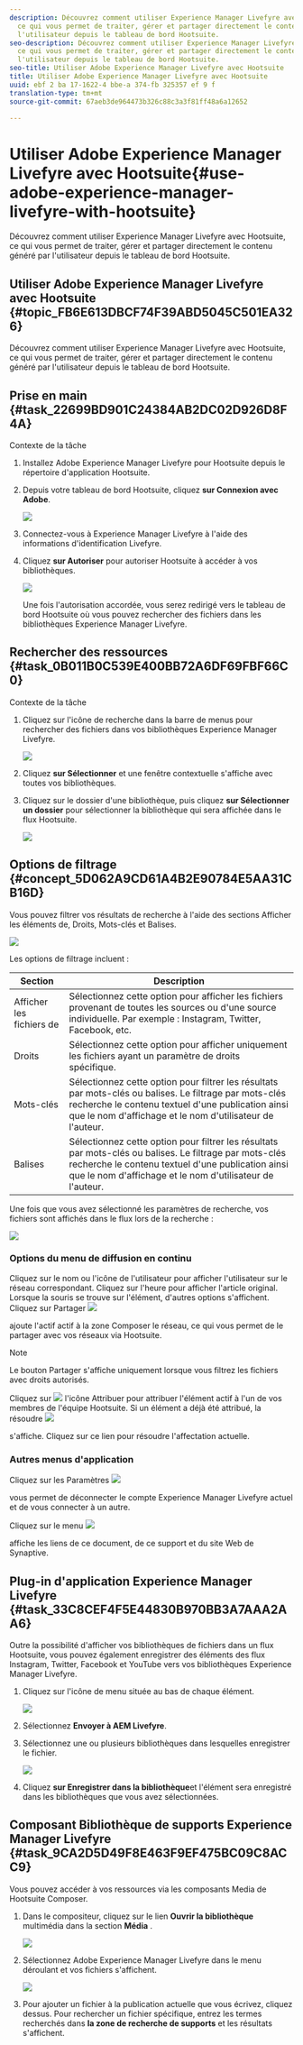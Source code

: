 ```yaml
---
description: Découvrez comment utiliser Experience Manager Livefyre avec Hootsuite,
  ce qui vous permet de traiter, gérer et partager directement le contenu généré par
  l'utilisateur depuis le tableau de bord Hootsuite.
seo-description: Découvrez comment utiliser Experience Manager Livefyre avec Hootsuite,
  ce qui vous permet de traiter, gérer et partager directement le contenu généré par
  l'utilisateur depuis le tableau de bord Hootsuite.
seo-title: Utiliser Adobe Experience Manager Livefyre avec Hootsuite
title: Utiliser Adobe Experience Manager Livefyre avec Hootsuite
uuid: ebf 2 ba 17-1622-4 bbe-a 374-fb 325357 ef 9 f
translation-type: tm+mt
source-git-commit: 67aeb3de964473b326c88c3a3f81ff48a6a12652

---
```



# Utiliser Adobe Experience Manager Livefyre avec Hootsuite{#use-adobe-experience-manager-livefyre-with-hootsuite}

Découvrez comment utiliser Experience Manager Livefyre avec Hootsuite, ce qui vous permet de traiter, gérer et partager directement le contenu généré par l'utilisateur depuis le tableau de bord Hootsuite.

## Utiliser Adobe Experience Manager Livefyre avec Hootsuite {#topic_FB6E613DBCF74F39ABD5045C501EA326}

Découvrez comment utiliser Experience Manager Livefyre avec Hootsuite, ce qui vous permet de traiter, gérer et partager directement le contenu généré par l'utilisateur depuis le tableau de bord Hootsuite.

## Prise en main {#task_22699BD901C24384AB2DC02D926D8F4A}

Contexte de la tâche

1. Installez Adobe Experience Manager Livefyre pour Hootsuite depuis le répertoire d'application Hootsuite.

1. Depuis votre tableau de bord Hootsuite, cliquez **sur Connexion avec Adobe**.

   ![](assets/hootsuite-login.png)

1. Connectez-vous à Experience Manager Livefyre à l'aide des informations d'identification Livefyre.
1. Cliquez **sur Autoriser** pour autoriser Hootsuite à accéder à vos bibliothèques.

   ![](assets/hootsuite-authorize.png)

   Une fois l'autorisation accordée, vous serez redirigé vers le tableau de bord Hootsuite où vous pouvez rechercher des fichiers dans les bibliothèques Experience Manager Livefyre.

## Rechercher des ressources {#task_0B011B0C539E400BB72A6DF69FBF66C0}

Contexte de la tâche

1. Cliquez sur l'icône de recherche dans la barre de menus pour rechercher des fichiers dans vos bibliothèques Experience Manager Livefyre.

   ![](assets/hootsuite-search.png)

1. Cliquez **sur Sélectionner** et une fenêtre contextuelle s'affiche avec toutes vos bibliothèques.
1. Cliquez sur le dossier d'une bibliothèque, puis cliquez **sur Sélectionner un dossier** pour sélectionner la bibliothèque qui sera affichée dans le flux Hootsuite.

   ![](assets/hootsuite-select.png)

## Options de filtrage {#concept_5D062A9CD61A4B2E90784E5AA31CB16D}

Vous pouvez filtrer vos résultats de recherche à l'aide des sections Afficher les éléments de, Droits, Mots-clés et Balises.

![](assets/hootsuite-filters.png)

Les options de filtrage incluent :

| Section | Description |
|--- |--- |
| Afficher les fichiers de | Sélectionnez cette option pour afficher les fichiers provenant de toutes les sources ou d'une source individuelle. Par exemple : Instagram, Twitter, Facebook, etc. |
| Droits | Sélectionnez cette option pour afficher uniquement les fichiers ayant un paramètre de droits spécifique. |
| Mots-clés | Sélectionnez cette option pour filtrer les résultats par mots-clés ou balises. Le filtrage par mots-clés recherche le contenu textuel d'une publication ainsi que le nom d'affichage et le nom d'utilisateur de l'auteur. |
| Balises | Sélectionnez cette option pour filtrer les résultats par mots-clés ou balises. Le filtrage par mots-clés recherche le contenu textuel d'une publication ainsi que le nom d'affichage et le nom d'utilisateur de l'auteur. |

Une fois que vous avez sélectionné les paramètres de recherche, vos fichiers sont affichés dans le flux lors de la recherche :

![](assets/hootsuite-stream.png)

### Options du menu de diffusion en continu

Cliquez sur le nom ou l'icône de l'utilisateur pour afficher l'utilisateur sur le réseau correspondant. Cliquez sur l'heure pour afficher l'article original. Lorsque la souris se trouve sur l'élément, d'autres options s'affichent. Cliquez sur Partager ![](assets/share.png)

ajoute l'actif actif à la zone Composer le réseau, ce qui vous permet de le partager avec vos réseaux via Hootsuite.

>[!NOTE]
>
>Le bouton Partager s'affiche uniquement lorsque vous filtrez les fichiers avec droits autorisés.

Cliquez sur ![](assets/assign.png) l'icône Attribuer pour attribuer l'élément actif à l'un de vos membres de l'équipe Hootsuite. Si un élément a déjà été attribué, la résoudre ![](assets/resolve.png)

s'affiche. Cliquez sur ce lien pour résoudre l'affectation actuelle.

### Autres menus d'application

Cliquez sur les Paramètres ![](assets/settings.png)

vous permet de déconnecter le compte Experience Manager Livefyre actuel et de vous connecter à un autre.

Cliquez sur le menu ![](assets/menu.png)

affiche les liens de ce document, de ce support et du site Web de Synaptive.

## Plug-in d'application Experience Manager Livefyre {#task_33C8CEF4F5E44830B970BB3A7AAA2AA6}

Outre la possibilité d'afficher vos bibliothèques de fichiers dans un flux Hootsuite, vous pouvez également enregistrer des éléments des flux Instagram, Twitter, Facebook et YouTube vers vos bibliothèques Experience Manager Livefyre.

1. Cliquez sur l'icône de menu située au bas de chaque élément.

   ![](assets/hootsuite-menu-icon.png)

1. Sélectionnez **Envoyer à AEM Livefyre**.
1. Sélectionnez une ou plusieurs bibliothèques dans lesquelles enregistrer le fichier.

   ![](assets/hootsuite-save.png)

1. Cliquez **sur Enregistrer dans la bibliothèque**et l'élément sera enregistré dans les bibliothèques que vous avez sélectionnées.

## Composant Bibliothèque de supports Experience Manager Livefyre {#task_9CA2D5D49F8E463F9EF475BC09C8ACC9}

Vous pouvez accéder à vos ressources via les composants Media de Hootsuite Composer.

1. Dans le compositeur, cliquez sur le lien **Ouvrir la bibliothèque** multimédia dans la section **Média** .

   ![](assets/hootsuite-open-media-library.png)

1. Sélectionnez Adobe Experience Manager Livefyre dans le menu déroulant et vos fichiers s'affichent.

   ![](assets/hootsuite-aem-files.png)

1. Pour ajouter un fichier à la publication actuelle que vous écrivez, cliquez dessus. Pour rechercher un fichier spécifique, entrez les termes recherchés dans **la zone de recherche de supports** et les résultats s'affichent.
